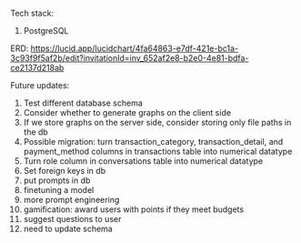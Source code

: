 Tech stack:
1. PostgreSQL

ERD: https://lucid.app/lucidchart/4fa64863-e7df-421e-bc1a-3c93f9f5af2b/edit?invitationId=inv_652af2e8-b2e0-4e81-bdfa-ce2137d218ab

Future updates:
1. Test different database schema
2. Consider whether to generate graphs on the client side
3. If we store graphs on the server side, consider storing only file paths in the db
4. Possible migration: turn transaction_category, transaction_detail, and payment_method columns in transactions table into numerical datatype
5. Turn role column in conversations table into numerical datatype
6. Set foreign keys in db
7. put prompts in db
8. finetuning a model
9. more prompt engineering
10. gamification: award users with points if they meet budgets
11. suggest questions to user
12. need to update schema